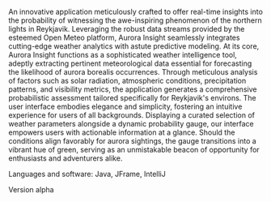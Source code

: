 An innovative application meticulously crafted to offer real-time insights into the probability of witnessing the awe-inspiring phenomenon of the northern lights in Reykjavik. Leveraging the robust data streams provided by the esteemed Open Meteo platform, Aurora Insight seamlessly integrates cutting-edge weather analytics with astute predictive modeling. At its core, Aurora Insight functions as a sophisticated weather intelligence tool, adeptly extracting pertinent meteorological data essential for forecasting the likelihood of aurora borealis occurrences. Through meticulous analysis of factors such as solar radiation, atmospheric conditions, precipitation patterns, and visibility metrics, the application generates a comprehensive probabilistic assessment tailored specifically for Reykjavik's environs. The user interface embodies elegance and simplicity, fostering an intuitive experience for users of all backgrounds. Displaying a curated selection of weather parameters alongside a dynamic probability gauge, our interface empowers users with actionable information at a glance. Should the conditions align favorably for aurora sightings, the gauge transitions into a vibrant hue of green, serving as an unmistakable beacon of opportunity for enthusiasts and adventurers alike.

Languages and software: Java, JFrame, IntelliJ

Version alpha

